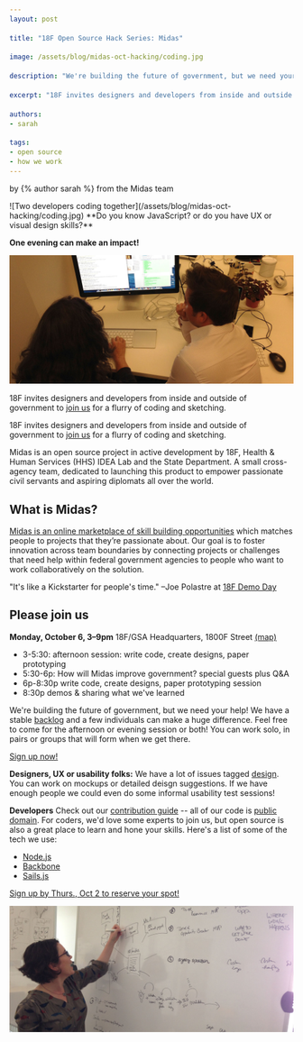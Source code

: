 ```yaml
---
layout: post

title: "18F Open Source Hack Series: Midas"

image: /assets/blog/midas-oct-hacking/coding.jpg

description: "We're building the future of government, but we need your help! Join us for a session of coding or UX design. Feel free to come for the afternoon or evening session or both! You can work solo, in pairs or groups that will form when we get there. "

excerpt: "18F invites designers and developers from inside and outside of government to join us for a flurry of coding and sketching.  Midas is an open source project in active development by 18F, Health & Human Services (HHS) IDEA Lab and the State Department.  A small cross-agency team, dedicated to launching this product to empower passionate civil servants and aspiring diplomats all over the world."

authors:
- sarah

tags:
- open source
- how we work
---
```

<p class="authors">
  by {% author sarah %} from the Midas team
</p>
![Two developers coding together](/assets/blog/midas-oct-hacking/coding.jpg)
**Do you know JavaScript?  or do you have UX or visual design skills?**

**One evening can make an impact!**

![Two developers coding together](/assets/blog/midas-oct-hacking/coding.jpg)

18F invites designers and developers from inside and outside of government to [join us](http://www.eventbrite.com/e/18f-open-source-hack-series-midas-tickets-13365270885) for a flurry of coding and sketching.

18F invites designers and developers from inside and outside of government to [join us](http://www.eventbrite.com/e/18f-open-source-hack-series-midas-tickets-13365270885) for a flurry of coding and sketching.

 Midas is an open source project in active development by 18F, Health & Human Services (HHS) IDEA Lab and the State Department.  A small cross-agency team, dedicated to launching this product to empower passionate civil servants and aspiring diplomats all over the world.

## What is Midas?
[Midas is an online marketplace of skill building opportunities](http://18fblog.tumblr.com/post/91952641466/midas-a-marketplace-for-innovation-in-government) which matches people to projects that they’re passionate about.  Our goal is to foster innovation across team boundaries by connecting projects or challenges that need help within federal government agencies to people who want to work collaboratively on the solution.

"It's like a Kickstarter for people's time." –Joe Polastre at [18F Demo Day](https://speakerdeck.com/18f/innovation-toolkit-18f-demo-day-9-may-2014?slide=3)

## Please join us
**Monday, October 6, 3–9pm**
18F/GSA Headquarters, 1800F Street [(map)](https://goo.gl/maps/WUSCO)

* 3-5:30: afternoon session: write code, create designs, paper prototyping
* 5:30-6p: How will Midas improve government? special guests plus Q&A
* 6p-8:30p write code, create designs, paper prototyping session
* 8:30p demos & sharing what we've learned

We're building the future of government, but we need your help!  We have a stable [backlog](https://github.com/18F/midas/issues) and a few individuals can make a huge difference. Feel free to come for the afternoon or evening session or both!  You can work solo, in pairs or groups that will form when we get there.

[Sign up now!](http://www.eventbrite.com/e/18f-open-source-hack-series-midas-tickets-13365270885)

**Designers, UX or usability folks:** We have a lot of issues tagged [design](https://github.com/18F/midas/labels/design). You can work on mockups or detailed deisgn suggestions.  If we have enough people we could even do some informal usability test sessions!

**Developers** Check out our [contribution guide](https://github.com/18F/midas/blob/devel/CONTRIBUTING.md) -- all of our code is [public domain](https://github.com/18F/midas/blob/devel/LICENSE.md).  For coders, we'd love some experts to join us, but open source is also a great place to learn and hone your skills.  Here's a list of some of the tech we use:
* [Node.js](http://nodejs.org/)
* [Backbone](http://backbonejs.org/)
* [Sails.js](http://sailsjs.org/)

[Sign up by Thurs., Oct 2 to reserve your spot!](http://www.eventbrite.com/e/18f-open-source-hack-series-midas-tickets-13365270885)


![Designing at the Whitebaord](/assets/blog/midas-oct-hacking/whiteboard.jpg)


